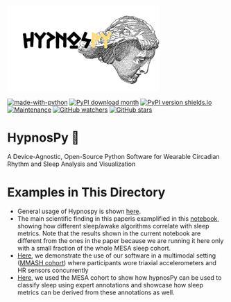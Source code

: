 <img src ="../docs/HypnosPy.png" width = "350" class ="center" >

[![made-with-python](https://img.shields.io/badge/Made%20with-Python3-1f425f.svg)](https://www.python.org/)
[![PyPI download month](https://img.shields.io/pypi/dm/hypnospy.svg)](https://pypi.python.org/pypi/hypnospy/)
[![PyPI version shields.io](https://img.shields.io/pypi/v/hypnospy.svg)](https://pypi.python.org/pypi/hypnospy/)
[![Maintenance](https://img.shields.io/badge/Maintained%3F-yes-green.svg)](https://github.com/ippozuelo/HypnosPy/graphs/commit-activity)
[![GitHub watchers](https://img.shields.io/github/watchers/ippozuelo/HypnosPy?style=social&label=Watch&maxAge=2592000)](https://GitHub.com/ippozuelo/HypnosPy/watchers/)
[![GitHub stars](https://img.shields.io/github/stars/ippozuelo/HypnosPy?style=social&label=Star&maxAge=2592000)](https://GitHub.com/ippozuelo/HypnosPy/stargazers/)

# HypnosPy :sleeping_bed:
A Device-Agnostic, Open-Source Python Software for Wearable Circadian Rhythm and Sleep Analysis and Visualization


# Examples in This Directory

- General usage of Hypnospy is shown [here](https://github.com/ippozuelo/HypnosPy/blob/master/mdpi_sensors/hypnospy_general_code.ipynb).
- The main scientific finding in this paperis examplified in this [notebook](https://github.com/ippozuelo/HypnosPy/blob/master/mdpi_sensors/hypnospy_sleepmetrics_by_sleepwakealgs.ipynb), showing how different sleep/awake algorithms correlate with sleep metrics. Note that the results shown in the current notebook are different from the ones in the paper because we are running it here only with a small fraction of the whole MESA sleep cohort.
- [Here](hypnospy_mmash_sleep_on_off_set.ipynb), we demonstrate the use of our software in a multimodal setting ([MMASH cohort](https://physionet.org/content/mmash/1.0.0/)) where participants wore triaxial accelerometers and HR sensors concurrently 
- [Here](hypnospy_mesa_sri_tst.ipynb), we used the MESA cohort to show how hypnosPy can be used to classify sleep using expert annotations and showcase how sleep metrics can be derived from these annotations as well.

